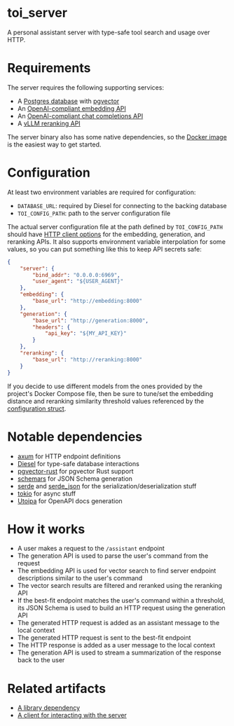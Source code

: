 # toi_server

A personal assistant server with type-safe tool search and usage over HTTP.

# Requirements

The server requires the following supporting services:

- A [Postgres database][0] with [pgvector][1]
- An [OpenAI-compliant embedding API][2]
- An [OpenAI-compliant chat completions API][3]
- A [vLLM reranking API][4]

The server binary also has some native dependencies, so the [Docker image][5]
is the easiest way to get started.

# Configuration

At least two environment variables are required for configuration:

- `DATABASE_URL`: required by Diesel for connecting to the backing database
- `TOI_CONFIG_PATH`: path to the server configuration file

The actual server configuration file at the path defined by `TOI_CONFIG_PATH`
should have [HTTP client options][6] for the embedding, generation, and
reranking APIs. It also supports environment variable interpolation for some
values, so you can put something like this to keep API secrets safe:

```json
{
    "server": {
        "bind_addr": "0.0.0.0:6969",
        "user_agent": "${USER_AGENT}"
    },
    "embedding": {
        "base_url": "http://embedding:8000"
    },
    "generation": {
        "base_url": "http://generation:8000",
        "headers": {
            "api_key": "${MY_API_KEY}"
        }
    },
    "reranking": {
        "base_url": "http://reranking:8000"
    }
}
```

If you decide to use different models from the ones provided by the project's
Docker Compose file, then be sure to tune/set the embedding distance and
reranking similarity threshold values referenced by the [configuration struct][7].

# Notable dependencies

- [axum][8] for HTTP endpoint definitions
- [Diesel][9] for type-safe database interactions
- [pgvector-rust][10] for pgvector Rust support
- [schemars][11] for JSON Schema generation
- [serde][12] and [serde_json][13] for the serialization/deserialization stuff
- [tokio][14] for async stuff
- [Utoipa][15] for OpenAPI docs generation

# How it works

- A user makes a request to the `/assistant` endpoint
- The generation API is used to parse the user's command from the request
- The embedding API is used for vector search to find server endpoint
  descriptions similar to the user's command
- The vector search results are filtered and reranked using the reranking API
- If the best-fit endpoint matches the user's command within a threshold,
  its JSON Schema is used to build an HTTP request using the generation API
- The generated HTTP request is added as an assistant message to the local 
  context
- The generated HTTP request is sent to the best-fit endpoint
- The HTTP response is added as a user message to the local context
- The generation API is used to stream a summarization of the response back
  to the user

# Related artifacts

- [A library dependency][16]
- [A client for interacting with the server][17]

[0]: https://github.com/postgres/postgres
[1]: https://github.com/pgvector/pgvector
[2]: https://platform.openai.com/docs/api-reference/embeddings
[3]: https://platform.openai.com/docs/api-reference/chat/create
[4]: https://docs.vllm.ai/en/latest/serving/openai_compatible_server.html#re-rank-api
[5]: https://hub.docker.com/r/ognf/toi
[6]: https://github.com/theOGognf/toi/blob/4bb2d008de56e4fcd8be1af51e819028e41cbddb/toi_server/src/models/client.rs#L137
[7]: https://github.com/theOGognf/toi/blob/4bb2d008de56e4fcd8be1af51e819028e41cbddb/toi_server/src/models/config.rs#L21
[8]: https://crates.io/crates/axum
[9]: https://crates.io/crates/diesel
[10]: https://crates.io/crates/pgvector
[11]: https://crates.io/crates/schemars
[12]: https://crates.io/crates/serde
[13]: https://crates.io/crates/serde_json
[14]: https://crates.io/crates/tokio
[15]: https://crates.io/crates/utoipa
[16]: https://github.com/theOGognf/toi/tree/main/toi
[17]: https://github.com/theOGognf/toi/tree/main/toi_client
